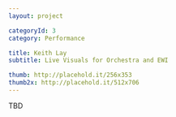 ```yaml
---
layout: project

categoryId: 3
category: Performance

title: Keith Lay
subtitle: Live Visuals for Orchestra and EWI

thumb: http://placehold.it/256x353
thumb2x: http://placehold.it/512x706
---
```


TBD
